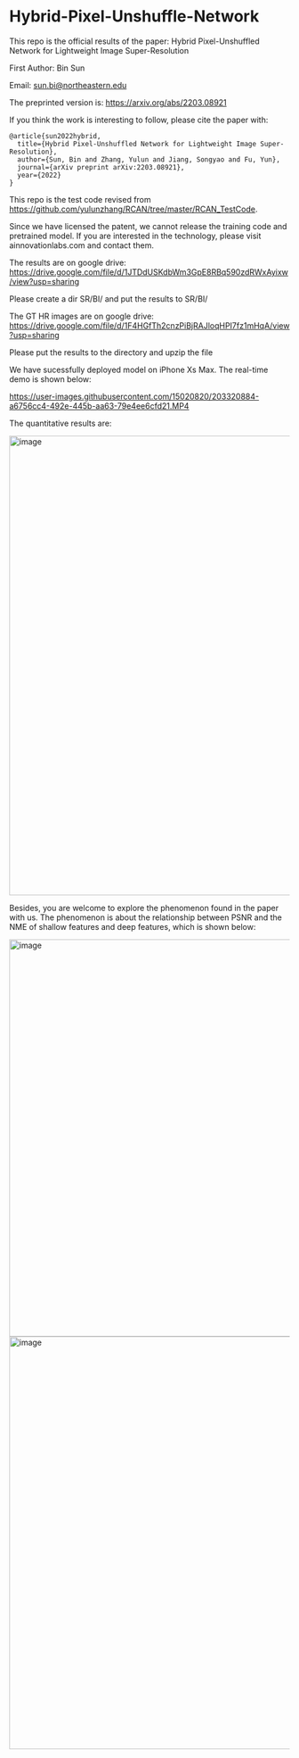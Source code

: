 # Hybrid-Pixel-Unshuffle-Network
This repo is the official results of the paper:
Hybrid Pixel-Unshuffled Network for Lightweight Image Super-Resolution

First Author: Bin Sun

Email: sun.bi@northeastern.edu

The preprinted version is: https://arxiv.org/abs/2203.08921

If you think the work is interesting to follow, please cite the paper with:
```
@article{sun2022hybrid,
  title={Hybrid Pixel-Unshuffled Network for Lightweight Image Super-Resolution},
  author={Sun, Bin and Zhang, Yulun and Jiang, Songyao and Fu, Yun},
  journal={arXiv preprint arXiv:2203.08921},
  year={2022}
}
```
This repo is the test code revised from https://github.com/yulunzhang/RCAN/tree/master/RCAN_TestCode.

Since we have licensed the patent, we cannot release the training code and pretrained model. If you are interested in the technology, please visit ainnovationlabs.com and contact them.

The results are on google drive:
https://drive.google.com/file/d/1JTDdUSKdbWm3GpE8RBq590zdRWxAyixw/view?usp=sharing

Please create a dir SR/BI/ and put the results to SR/BI/


The GT HR images are on google drive:
https://drive.google.com/file/d/1F4HGfTh2cnzPiBjRAJloqHPI7fz1mHqA/view?usp=sharing

Please put the results to the directory and upzip the file

We have sucessfully deployed model on iPhone Xs Max. The real-time demo is shown below:


https://user-images.githubusercontent.com/15020820/203320884-a6756cc4-492e-445b-aa63-79e4ee6cfd21.MP4

The quantitative results are:

<img width="824" alt="image" src="https://user-images.githubusercontent.com/15020820/203330426-2373bc06-013b-4cdf-bb18-4c9bcc4569cc.png">

Besides, you are welcome to explore the phenomenon found in the paper with us. The phenomenon is about the relationship between PSNR and the NME of shallow features and deep features,  which is shown below:

<img width="712" alt="image" src="https://user-images.githubusercontent.com/15020820/203328068-825e4166-6324-4da6-a18a-554539bf91c7.png">

<img width="740" alt="image" src="https://user-images.githubusercontent.com/15020820/203327950-38c34b13-e252-415d-b752-e37bc3c0a7bc.png">


